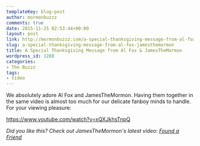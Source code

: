 ```yaml
---
templateKey: blog-post
author: mormonbuzzz
comments: true
date: 2015-11-25 02:53:44+00:00
layout: post
link: http://mormonbuzzz.com/a-special-thanksgiving-message-from-al-fox-jamesthemormon/
slug: a-special-thanksgiving-message-from-al-fox-jamesthemormon
title: A Special Thanksgiving Message from Al Fox & JamesTheMormon
wordpress_id: 1288
categories:
- The Buzzz
tags:
- Video
---
```


We absolutely adore Al Fox and JamesTheMormon. Having them together in the same video is almost too much for our delicate fanboy minds to handle. For your viewing pleasure:

https://www.youtube.com/watch?v=xQXJkhsTnpQ

_Did you like this? Check out JamesTheMormon's latest video: [Found a Friend](http://mormonbuzzz.com/lds-rap-this-mormon-is-proving-it-has-a-place/)_


